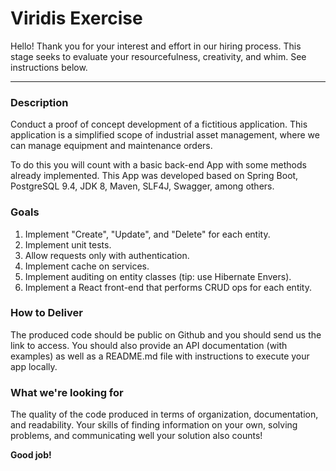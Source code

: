 # Viridis Exercise
  Hello! Thank you for your interest and effort in our hiring process. This stage seeks to evaluate your resourcefulness, creativity, and whim. See instructions below.

---

### Description
Conduct a proof of concept development of a fictitious application. This application is a simplified scope of industrial asset management, where we can manage equipment and maintenance orders.

To do this you will count with a basic back-end App with some methods already implemented. This App was developed based on Spring Boot, PostgreSQL 9.4, JDK 8, Maven, SLF4J, Swagger, among others.

### Goals

1. Implement "Create", "Update", and "Delete" for each entity.
1. Implement unit tests.
1. Allow requests only with authentication.
1. Implement cache on services.
1. Implement auditing on entity classes (tip: use Hibernate Envers).
1. Implement a React front-end that performs CRUD ops for each entity.

### How to Deliver

The produced code should be public on Github and you should send us the link to access. You should also provide an API documentation (with examples) as well as a README.md file with instructions to execute your app locally.

### What we're looking for

The quality of the code produced in terms of organization, documentation, and readability. Your skills of finding information on your own, solving problems, and communicating well your solution also counts!

**Good job!**
